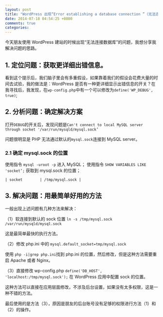 ```yaml
---
layout: post
title: "WordPress 出现“Error establishing a database connection ”（无法连接数据库）怎么办？"
date: 2014-07-18 04:54:25 +0800
comments: true
categories: 
---
```


今天朋友使用 WordPress 建站的时候出现“无法连接数据库”的问题，我想分享我解决问题的思路。

## 1. 定位问题：获取更详细出错信息。

看到这个提示后，我们脑子里会有多重假设，如果靠着我们的假设会花费大量的时间去试验，我的做法是：WordPress 是否有一种更详细显示出错信息的开关？在我寻找后，我发现，在`wp-config.php`中有一个可以修改为`define('WP_DEBUG', true)`;

<!-- more -->

## 2. 分析问题：确定解决方案

打开`DEBUG`的开关后，发现问题是`Can't connect to local MySQL server through socket '/var/run/mysqld/mysql.sock’`

问题很明显是 PHP 无法通过默认的`mysql.sock`连接到 MySQL server。

### 2.1 确定 mysql.sock 的位置

使用指令 `mysql -uroot -p` 进入 MySQL；
使用指令 `SHOW VARIABLES LIKE 'socket’;` 获取到 mysql.sock 的位置；

```
| socket        | /tmp/mysql.sock |
```

## 3. 解决问题：用最简单好用的方法

一般出现上述问题有几种方法来解决：

（1）软连接到默认的 sock 位置 `ln -s /tmp/mysql.sock /var/run/mysqld/mysql.sock`

这是最简单最快的执行方法。

（2）修改 php.ini 中的 `mysql.default_socket=tmp/mysql.sock`

使用 `php -i|grep php.ini`找到 php.ini 的位置，然后修改，但是这种方法需要重启 Apache 或者 Nginx。

（3）直接修改 wp-config.php  `define('DB_HOST', 'localhost:/tmp/mysql.sock');` 在 WordPress 应用中配置 sock 的位置。

这种方法可以直接在应用层面修改，不涉及后台设置，如果没有太多权限，这是一种不错的方法。

最后使用的是方法（3），原因是朋友的后台账号没有足够的权限进行方法（1）和（2）的操作。




